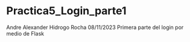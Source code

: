 # Practica5_Login_parte1
Andre Alexander Hidrogo Rocha 08/11/2023 Primera parte del login por medio de Flask

